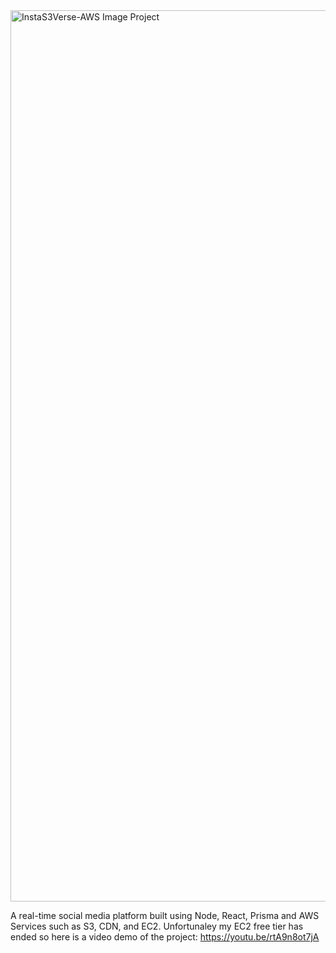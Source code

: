 <img width="1426" alt="InstaS3Verse-AWS Image Project" src="https://github.com/user-attachments/assets/68e55d00-a3c7-4b00-9475-17a24b4a4aa7">



A real-time social media platform built using Node, React, Prisma and AWS Services such as S3, CDN, and EC2.
Unfortunaley my EC2 free tier has ended so here is a video demo of the project: https://youtu.be/rtA9n8ot7jA
